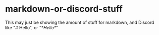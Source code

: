 # markdown-or-discord-stuff

This may just be showing the amount of stuff for markdown, and Discord like "# Hello", or "\**Hello\**"
